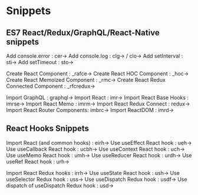 # Snippets

## ES7 React/Redux/GraphQL/React-Native snippets

Add console.error : cer→
Add console.log : clg→ / clo→
Add setInterval : sti→
Add setTimeout : sto→

Create React Component : \_rafce→
Create React HOC Component : \_hoc→
Create React Memoized Component : \_rmc→
Create React Redux Connected Component : \_rfcredux→

Import GraphQL : graphql→
Import React : imr→
Import React Base Hooks : imrse→
Import React Memo : imrm→
Import React Redux Connect : redux→
Import React Router Components: imbrc→
Import ReactDOM : imrd→

## React Hooks Snippets

Import React (and common hooks) : eirh→
Use useEffect React hook : ueh→
Use useCallback React hook : ucbh→
Use useContext React hook : uch→
Use useMemo React hook : umh→
Use useReducer React hook : urdh→
Use useRef React hook : urh→

Import React Redux hooks : irrh→
Use useState React hook : ush→
Use useSelector Redux hook : uss→
Use useDispatch Redux hook : usdf→
Use dispatch of useDispatch Redux hook : usd→
